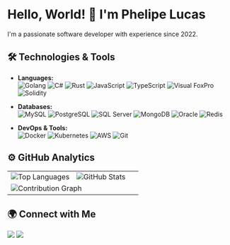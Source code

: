 # Hello, World! 👋 I'm Phelipe Lucas

I'm a passionate software developer with experience since 2022.

## 🛠️ Technologies & Tools

* **Languages:**  
  ![Golang](https://img.shields.io/badge/-Golang-05122A?style=flat&color=00ADD8) ![C#](https://img.shields.io/badge/-C%23-05122A?style=flat&color=239120) ![Rust](https://img.shields.io/badge/-Rust-05122A?style=flat&color=DEA584) ![JavaScript](https://img.shields.io/badge/-Javascript-05122A?style=flat&color=F7DF1E) ![TypeScript](https://img.shields.io/badge/-Typescript-05122A?style=flat&color=3178C6) ![Visual FoxPro](https://img.shields.io/badge/-FoxPro-05122A?style=flat&color=3F4A8A)
  ![Solidity](https://img.shields.io/badge/-Solidity-05122A?style=flat&color=363636)


* **Databases:**  
  ![MySQL](https://img.shields.io/badge/-MySQL-05122A?style=flat&color=4479A1) ![PostgreSQL](https://img.shields.io/badge/-Postgres-05122A?style=flat&color=4169E1) ![SQL Server](https://img.shields.io/badge/-SQL%20Server-05122A?style=flat&color=CC2927) ![MongoDB](https://img.shields.io/badge/-MongoDB-05122A?style=flat&color=47A248) ![Oracle](https://img.shields.io/badge/-Oracle-05122A?style=flat&color=F80000) ![Redis](https://img.shields.io/badge/-Redis-05122A?style=flat&color=DC382D)

* **DevOps & Tools:**  
  ![Docker](https://img.shields.io/badge/-Docker-05122A?style=flat&color=2496ED) ![Kubernetes](https://img.shields.io/badge/-Kubernetes-05122A?style=flat&color=326CE5) ![AWS](https://img.shields.io/badge/-AWS-05122A?style=flat&color=FF9900) ![Git](https://img.shields.io/badge/-Git-05122A?style=flat&color=F05032)

## ⚙️ GitHub Analytics

<table>
  <tr>
    <td width="50%">
      <img src="https://github-readme-stats.vercel.app/api/top-langs/?username=phlucasfr&layout=compact&count_private=true&hide=html,css&theme=transparent" alt="Top Languages"/>
    </td>
    <td width="50%">
      <img src="https://github-readme-stats.vercel.app/api?username=phlucasfr&count_private=true&show_icons=true&theme=transparent" alt="GitHub Stats"/>
    </td>
  </tr>
  <tr>
    <td colspan="2">
      <img src="https://github-readme-activity-graph.vercel.app/graph?username=phlucasfr&theme=github-dark&hide_border=true" alt="Contribution Graph"/>
    </td>
  </tr>
</table>

## 🌍 Connect with Me

<a href="https://linkedin.com/in/phlucasfr"><img src="https://img.shields.io/badge/-LinkedIn-0077B5?style=for-the-badge&logo=Linkedin&logoColor=white"/></a>
<a href="mailto:phlucasfr@gmail.com"><img src="https://img.shields.io/badge/-Email-D14836?style=for-the-badge&logo=Gmail&logoColor=white"/></a>
